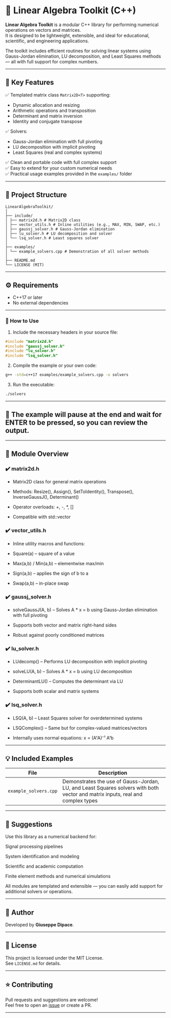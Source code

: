 # 🧮 Linear Algebra Toolkit (C++)

**Linear Algebra Toolkit** is a modular C++ library for performing numerical operations on vectors and matrices.  
It is designed to be lightweight, extensible, and ideal for educational, scientific, and engineering applications.

The toolkit includes efficient routines for solving linear systems using Gauss-Jordan elimination, LU decomposition, and Least Squares methods — all with full support for complex numbers.

---

## 📌 Key Features

✅ Templated matrix class `Matrix2D<T>` supporting:
- Dynamic allocation and resizing
- Arithmetic operations and transposition
- Determinant and matrix inversion
- Identity and conjugate transpose

✅ Solvers:
- Gauss-Jordan elimination with full pivoting
- LU decomposition with implicit pivoting
- Least Squares (real and complex systems)

✅ Clean and portable code with full complex support  
✅ Easy to extend for your custom numerical needs  
✅ Practical usage examples provided in the `examples/` folder  

---

## 📂 Project Structure

```
LinearAlgebraToolkit/
│
├── include/
│ ├── matrix2d.h # Matrix2D class
│ ├── vector_utils.h # Inline utilities (e.g., MAX, MIN, SWAP, etc.)
│ ├── gaussj_solver.h # Gauss-Jordan elimination
│ ├── lu_solver.h # LU decomposition and solver
│ └── lsq_solver.h # Least squares solver
│
├── examples/
│ └── example_solvers.cpp # Demonstration of all solver methods
│
├── README.md
└── LICENSE (MIT)

```

---

## ⚙️ Requirements

- C++17 or later  
- No external dependencies

---

### 🔁 How to Use

1. Include the necessary headers in your source file:
```cpp
#include "matrix2d.h"
#include "gaussj_solver.h"
#include "lu_solver.h"
#include "lsq_solver.h"
```

2. Compile the example or your own code:

```bash
g++ -std=c++17 examples/example_solvers.cpp -o solvers
```

3. Run the executable:

```bash
./solvers
```

---

## 📌 The example will pause at the end and wait for ENTER to be pressed, so you can review the output.

---

## 📘 Module Overview

### ✔️ matrix2d.h 
- Matrix2D<T> class for general matrix operations

- Methods: Resize(), Assign(), SetToIdentity(), Transpose(), InverseGaussJ(), Determinant()

- Operator overloads: +, -, *, []

- Compatible with std::vector<T>

### ✔️ vector_utils.h
- Inline utility macros and functions:

- Square(a) – square of a value

- Max(a,b) / Min(a,b) – elementwise max/min

- Sign(a,b) – applies the sign of b to a

- Swap(a,b) – in-place swap

### ✔️ gaussj_solver.h
- solveGaussJ(A, b) – Solves A * x = b using Gauss-Jordan elimination with full pivoting

- Supports both vector and matrix right-hand sides

- Robust against poorly conditioned matrices

### ✔️ lu_solver.h
- LUdecomp() – Performs LU decomposition with implicit pivoting

- solveLU(A, b) – Solves A * x = b using LU decomposition

- DeterminantLU() – Computes the determinant via LU

- Supports both scalar and matrix systems

### ✔️ lsq_solver.h
- LSQ(A, b) – Least Squares solver for overdetermined systems

- LSQComplex() – Same but for complex-valued matrices/vectors

- Internally uses normal equations: x = (AᵗA)⁻¹ Aᵗb

---

## 💡 Included Examples

| File                    | Description                                           |
|-----------------------------|-------------------------------------------------------|
| `example_solvers.cpp`  | Demonstrates the use of Gauss-Jordan, LU, and Least Squares solvers with both vector and matrix inputs, real and complex types         |

---

## 🚀 Suggestions
Use this library as a numerical backend for:

Signal processing pipelines

System identification and modeling

Scientific and academic computation

Finite element methods and numerical simulations

All modules are templated and extensible — you can easily add support for additional solvers or operations.

---

## 👤 Author

Developed by **Giuseppe Dipace**.

---

## 📄 License

This project is licensed under the MIT License.  
See `LICENSE.md` for details.

---

## ⭐ Contributing

Pull requests and suggestions are welcome!  
Feel free to open an [issue](https://github.com/gdipace23/rotating-machine-signal-processing-matlab/issues) or create a PR.

---